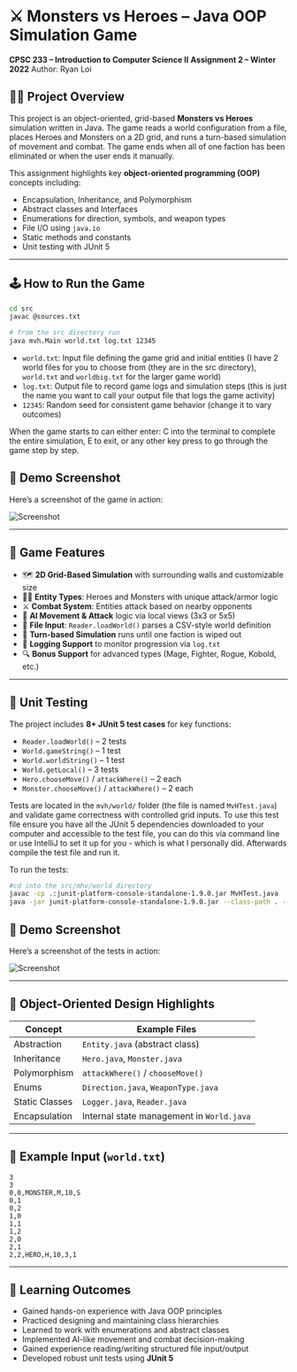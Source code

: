 # ⚔️ Monsters vs Heroes – Java OOP Simulation Game

**CPSC 233 – Introduction to Computer Science II**
**Assignment 2 – Winter 2022**
Author: Ryan Loi

## 🧙‍♂️ Project Overview

This project is an object-oriented, grid-based **Monsters vs Heroes** simulation written in Java. The game reads a world configuration from a file, places Heroes and Monsters on a 2D grid, and runs a turn-based simulation of movement and combat. The game ends when all of one faction has been eliminated or when the user ends it manually.

This assignment highlights key **object-oriented programming (OOP)** concepts including:

* Encapsulation, Inheritance, and Polymorphism
* Abstract classes and Interfaces
* Enumerations for direction, symbols, and weapon types
* File I/O using `java.io`
* Static methods and constants
* Unit testing with JUnit 5

---

## 🕹️ How to Run the Game


```bash
cd src
javac @sources.txt
```

```bash
# from the src directory run
java mvh.Main world.txt log.txt 12345

```

* `world.txt`: Input file defining the game grid and initial entities (I have 2 world files for you to choose from (they are in the src directory), `world.txt` and `worldbig.txt` for the larger game world)
* `log.txt`: Output file to record game logs and simulation steps (this is just the name you want to call your output file that logs the game activity)
* `12345`: Random seed for consistent game behavior (change it to vary outcomes) 


When the game starts to can either enter: C into the terminal to complete the entire simulation, E to exit, or any other key press to go through the game step by step.


## 📸 Demo Screenshot

Here’s a screenshot of the game in action:

![Screenshot](https://imgur.com/vi9wTaV.png)

---

## 📜 Game Features

* 🗺️ **2D Grid-Based Simulation** with surrounding walls and customizable size
* 🧟‍♂️ **Entity Types**: Heroes and Monsters with unique attack/armor logic
* ⚔️ **Combat System**: Entities attack based on nearby opponents
* 🧠 **AI Movement & Attack** logic via local views (3x3 or 5x5)
* 💾 **File Input**: `Reader.loadWorld()` parses a CSV-style world definition
* 🔄 **Turn-based Simulation** runs until one faction is wiped out
* 📄 **Logging Support** to monitor progression via `log.txt`
* 🔍 **Bonus Support** for advanced types (Mage, Fighter, Rogue, Kobold, etc.)

---

## 🧪 Unit Testing

The project includes **8+ JUnit 5 test cases** for key functions:

* `Reader.loadWorld()` – 2 tests
* `World.gameString()` – 1 test
* `World.worldString()` – 1 test
* `World.getLocal()` – 3 tests
* `Hero.chooseMove()` / `attackWhere()` – 2 each
* `Monster.chooseMove()` / `attackWhere()` – 2 each

Tests are located in the `mvh/world/` folder (the file is named `MvHTest.java`) and validate game correctness with controlled grid inputs. To use this test file ensure you
have all the JUnit 5 dependencies downloaded to your computer and accessible to the test file, you can do this via command line or use IntelliJ to set it up for you - which is what I personally did. Afterwards compile the test file and run it.


To run the tests:

```bash
#cd into the src/mhv/world directory
javac -cp .:junit-platform-console-standalone-1.9.0.jar MvHTest.java
java -jar junit-platform-console-standalone-1.9.0.jar --class-path . --scan-classpath
```


## 📸 Demo Screenshot

Here’s a screenshot of the tests in action:

![Screenshot](https://imgur.com/1rZzwIQ.png)

---

## 🧱 Object-Oriented Design Highlights

| Concept        | Example Files                             |
| -------------- | ----------------------------------------- |
| Abstraction    | `Entity.java` (abstract class)            |
| Inheritance    | `Hero.java`, `Monster.java`               |
| Polymorphism   | `attackWhere()` / `chooseMove()`          |
| Enums          | `Direction.java`, `WeaponType.java`       |
| Static Classes | `Logger.java`, `Reader.java`              |
| Encapsulation  | Internal state management in `World.java` |

---

## 📁 Example Input (`world.txt`)

```
3
3
0,0,MONSTER,M,10,S
0,1
0,2
1,0
1,1
1,2
2,0
2,1
2,2,HERO,H,10,3,1
```

---

## 🧠 Learning Outcomes

* Gained hands-on experience with Java OOP principles
* Practiced designing and maintaining class hierarchies
* Learned to work with enumerations and abstract classes
* Implemented AI-like movement and combat decision-making
* Gained experience reading/writing structured file input/output
* Developed robust unit tests using **JUnit 5**